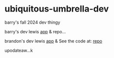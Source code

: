 # ubiquitous-umbrella-dev
barry's fall 2024 dev thingy


barry's dev lewis [app](https://ubiquitous-umbrella-dev.onrender.com/read) & repo...

brandon's dev lewis [app](https://umbrella-dev-real.onrender.com/mongo) & See the code at: [repo](https://github.com/Bjacks01/umbrella-dev-Real)

upodateaw...k 

